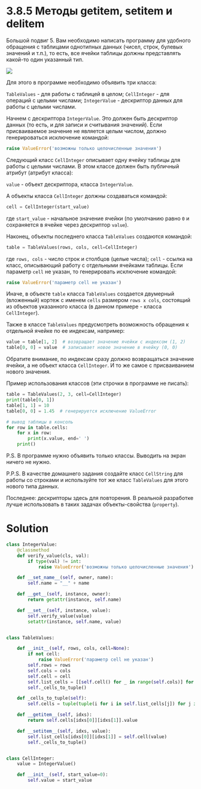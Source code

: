 # 3.8.5 Методы __getitem__, __setitem__ и __delitem__

Большой подвиг 5. Вам необходимо написать программу для удобного обращения с таблицами однотипных данных (чисел, строк,
булевых значений и т.п.), то есть, все ячейки таблицы должны представлять какой-то один указанный тип.

![](https://ucarecdn.com/2c28fc25-da56-4f2e-8e06-a96a88bd9bcf/)

Для этого в программе необходимо объявить три класса:

`TableValues` - для работы с таблицей в целом;
`CellInteger` - для операций с целыми числами;
`IntegerValue` - дескриптор данных для работы с целыми числами.

Начнем с дескриптора `IntegerValue`. Это должен быть дескриптор данных (то есть, и для записи и считывания значений).
Если присваиваемое значение не является целым числом, должно генерироваться исключение командой:

```python
raise ValueError('возможны только целочисленные значения')
```

Следующий класс `CellInteger` описывает одну ячейку таблицы для работы с целыми числами. В этом классе должен быть
публичный атрибут (атрибут класса):

`value` - объект дескриптора, класса `IntegerValue`.

А объекты класса `CellInteger` должны создаваться командой:

```python
cell = CellInteger(start_value)
```

где `start_value` - начальное значение ячейки (по умолчанию равно `0` и сохраняется в ячейке через дескриптор `value`).

Наконец, объекты последнего класса `TableValues` создаются командой:

```python
table = TableValues(rows, cols, cell=CellInteger)
```

где `rows, cols` - число строк и столбцов (целые числа); `cell` - ссылка на класс, описывающий работу с отдельными
ячейками таблицы. Если параметр `cell` не указан, то генерировать исключение командой:

```python
raise ValueError('параметр cell не указан')
```

Иначе, в объекте `table` класса `TableValues` создается двумерный (вложенный) кортеж с именем `cells`
размером `rows x cols`, состоящий из объектов указанного класса (в данном примере - класса `CellInteger`).

Также в классе `TableValues` предусмотреть возможность обращения к отдельной ячейке по ее индексам, например:

```python
value = table[1, 2]  # возвращает значение ячейки с индексом (1, 2)
table[0, 0] = value  # записывает новое значение в ячейку (0, 0)
```

Обратите внимание, по индексам сразу должно возвращаться значение ячейки, а не объект класса `CellInteger`. И то же
самое с присваиванием нового значения.

Пример использования классов (эти строчки в программе не писать):

```python
table = TableValues(2, 3, cell=CellInteger)
print(table[0, 1])
table[1, 1] = 10
table[0, 0] = 1.45  # генерируется исключение ValueError

# вывод таблицы в консоль
for row in table.cells:
    for x in row:
        print(x.value, end=' ')
    print()
```

P.S. В программе нужно объявить только классы. Выводить на экран ничего не нужно.

P.P.S. В качестве домашнего задания создайте класс `CellString` для работы со строками и используйте тот же
класс `TableValues` для этого нового типа данных.

Последнее: дескрипторы здесь для повторения. В реальной разработке лучше использовать в таких задачах
объекты-свойства (`property`).

# Solution

```python
class IntegerValue:
    @classmethod
    def verify_value(cls, val):
        if type(val) != int:
            raise ValueError('возможны только целочисленные значения')

    def __set_name__(self, owner, name):
        self.name = "__" + name

    def __get__(self, instance, owner):
        return getattr(instance, self.name)

    def __set__(self, instance, value):
        self.verify_value(value)
        setattr(instance, self.name, value)


class TableValues:

    def __init__(self, rows, cols, cell=None):
        if not cell:
            raise ValueError('параметр cell не указан')
        self.rows = rows
        self.cols = cols
        self.cell = cell
        self.list_cells = [[self.cell() for _ in range(self.cols)] for __ in range(self.rows)]
        self._cells_to_tuple()

    def _cells_to_tuple(self):
        self.cells = tuple(tuple(i for i in self.list_cells[j]) for j in range(self.rows))

    def __getitem__(self, idxs):
        return self.cells[idxs[0]][idxs[1]].value

    def __setitem__(self, idxs, value):
        self.list_cells[idxs[0]][idxs[1]] = self.cell(value)
        self._cells_to_tuple()


class CellInteger:
    value = IntegerValue()

    def __init__(self, start_value=0):
        self.value = start_value
```